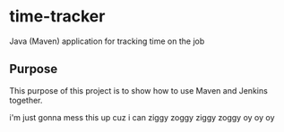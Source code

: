 # time-tracker
Java (Maven) application for tracking time on the job

## Purpose

This purpose of this project is to show how to use Maven and Jenkins together.

i'm just gonna mess this up cuz i can
ziggy zoggy ziggy zoggy oy oy oy 
